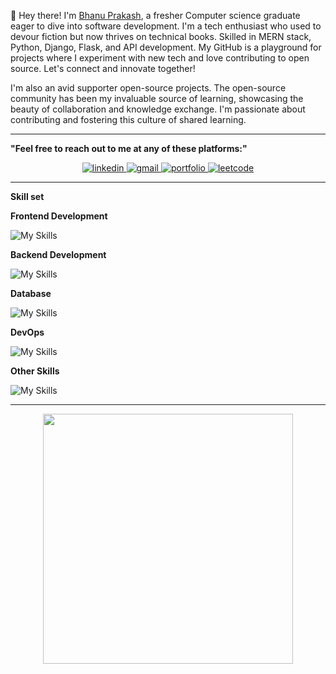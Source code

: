 👋 Hey there! I'm [Bhanu Prakash](), a fresher Computer science graduate eager to dive into software development. I'm a tech enthusiast who used to devour fiction but now thrives on technical books. Skilled in MERN stack, Python, Django, Flask, and API development. My GitHub is a playground for projects where I experiment with new tech and love contributing to open source. Let's connect and innovate together!

I'm also an avid supporter open-source projects. The open-source community has been my invaluable source of learning, showcasing the beauty of collaboration and knowledge exchange. I'm passionate about contributing and fostering this culture of shared learning.

---
**"Feel free to reach out to me at any of these platforms:"**
<p align="center">
  <a href="https://www.linkedin.com/in/bhanuprakashchary4/" target="_blank">
    <img src="https://img.shields.io/badge/LinkedIn-0077B5?style=for-the-badge&logo=linkedin&logoColor=white" alt="linkedin">
  </a>
  <a href="bhanuprakashchary4@gmail.com" target="_blank">
    <img src="https://img.shields.io/badge/Gmail-D14836?style=for-the-badge&logo=gmail&logoColor=white" alt="gmail">
  </a>
  <a href="" target="_blank">
    <img src="https://img.shields.io/badge/Portfolio-255E63?style=for-the-badge&logo=About.me&logoColor=white" alt="portfolio">
  </a>
  <a href="" target="_blank">
    <img src="https://img.shields.io/badge/-LeetCode-FFA116?style=for-the-badge&logo=LeetCode&logoColor=black" alt="leetcode">
  </a>
</p>

---

**Skill set**

 **Frontend Development**

 ![My Skills](https://skillicons.dev/icons?i=js,html,css,bootstrap,typescript,react,)
 
**Backend Development**
 
 ![My Skills](https://skillicons.dev/icons?i=nodejs,express,django,flask)

**Database**

![My Skills](https://skillicons.dev/icons?i=postgres,mysql,mongodb)

**DevOps**

![My Skills](https://skillicons.dev/icons?i=docker,linux,)

**Other Skills**

![My Skills](https://skillicons.dev/icons?i=bash,postman,git,vscode)

---

<p align="center">
<!--   <img src="https://github-readme-stats.vercel.app/api?username=bhanuprakashchary4&show_icons=true&theme=bear" width="400"> -->
  <img src="https://github-readme-streak-stats.herokuapp.com?user=bhanuprakashchary4&theme=dark&hide_border=true" width="400">
</p>





<!--
**BhanuPrakashChary4/BhanuPrakashChary4** is a ✨ _special_ ✨ repository because its `README.md` (this file) appears on your GitHub profile.

Here are some ideas to get you started:

- 🔭 I’m currently working on ...
- 🌱 I’m currently learning ...
- 👯 I’m looking to collaborate on ...
- 🤔 I’m looking for help with ...
- 💬 Ask me about ...
- 📫 How to reach me: ...
- 😄 Pronouns: ...
- ⚡ Fun fact: ...
-->
